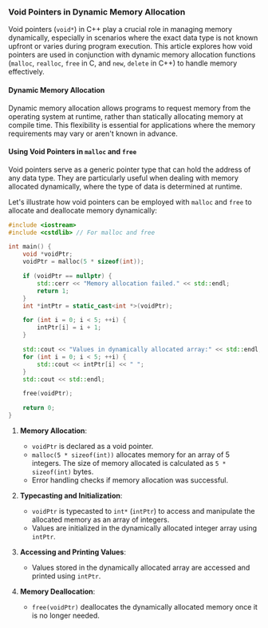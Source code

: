 ### Void Pointers in Dynamic Memory Allocation

Void pointers (`void*`) in C++ play a crucial role in managing memory dynamically, especially in scenarios where the exact data type is not known upfront or varies during program execution. This article explores how void pointers are used in conjunction with dynamic memory allocation functions (`malloc`, `realloc`, `free` in C, and `new`, `delete` in C++) to handle memory effectively.

#### Dynamic Memory Allocation

Dynamic memory allocation allows programs to request memory from the operating system at runtime, rather than statically allocating memory at compile time. This flexibility is essential for applications where the memory requirements may vary or aren't known in advance.

#### Using Void Pointers in `malloc` and `free`

Void pointers serve as a generic pointer type that can hold the address of any data type. They are particularly useful when dealing with memory allocated dynamically, where the type of data is determined at runtime.

Let's illustrate how void pointers can be employed with `malloc` and `free` to allocate and deallocate memory dynamically:

```cpp
#include <iostream>
#include <cstdlib> // For malloc and free

int main() {
    void *voidPtr;
    voidPtr = malloc(5 * sizeof(int));

    if (voidPtr == nullptr) {
        std::cerr << "Memory allocation failed." << std::endl;
        return 1;
    }
    int *intPtr = static_cast<int *>(voidPtr);

    for (int i = 0; i < 5; ++i) {
        intPtr[i] = i + 1;
    }

    std::cout << "Values in dynamically allocated array:" << std::endl;
    for (int i = 0; i < 5; ++i) {
        std::cout << intPtr[i] << " ";
    }
    std::cout << std::endl;

    free(voidPtr);

    return 0;
}
```

1. **Memory Allocation**:

   - `voidPtr` is declared as a void pointer.
   - `malloc(5 * sizeof(int))` allocates memory for an array of 5 integers. The size of memory allocated is calculated as `5 * sizeof(int)` bytes.
   - Error handling checks if memory allocation was successful.

2. **Typecasting and Initialization**:

   - `voidPtr` is typecasted to `int*` (`intPtr`) to access and manipulate the allocated memory as an array of integers.
   - Values are initialized in the dynamically allocated integer array using `intPtr`.

3. **Accessing and Printing Values**:

   - Values stored in the dynamically allocated array are accessed and printed using `intPtr`.

4. **Memory Deallocation**:
   - `free(voidPtr)` deallocates the dynamically allocated memory once it is no longer needed.
